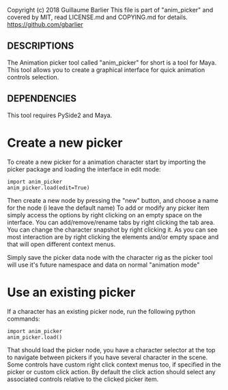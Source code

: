 Copyright (c) 2018 Guillaume Barlier
This file is part of "anim_picker" and covered by MIT,
read LICENSE.md and COPYING.md for details.
https://github.com/gbarlier

## DESCRIPTIONS
The Animation picker tool called "anim_picker" for short is a tool for Maya.
This tool allows you to create a graphical interface for quick animation controls selection.

## DEPENDENCIES
This tool requires PySide2 and Maya.

# Create a new picker
To create a new picker for a animation character start by importing the picker package and loading the interface in edit mode: 

	import anim_picker
	anim_picker.load(edit=True)

Then create a new node by pressing the "new" button, and choose a name for the node (i leave the default name)
To add or modify any picker item simply access the options by right clicking on an empty space on the interface.
You can add/remove/rename tabs by right clicking the tab area.
You can change the character snapshot by right clicking it.
As you can see most interaction are by right clicking the elements and/or empty space and that will open different context menus.

Simply save the picker data node with the character rig as the picker tool will use it's future namespace and data on normal "animation mode"

# Use an existing picker
If a character has an existing picker node, run the following python commands: 

	import anim_picker
	anim_picker.load()
	
That should load the picker node, you have a character selector at the top to navigate between pickers if you have several character in the scene.
Some controls have custom right click context menus too, if specified in the picker or custom click action.
By default the click action should select any associated controls relative to the clicked picker item.

